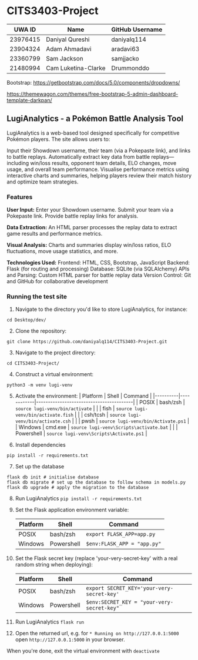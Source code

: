 # CITS3403-Project


| UWA ID   | Name                  | GitHub Username |
|----------|-----------------------|-----------------|
| 23976415 | Daniyal Qureshi       | daniyalq114     |
| 23904324 | Adam Ahmadavi         | aradavi63       |
| 23360799 | Sam Jackson           | samjjacko       |
| 21480994 | Cam Luketina-Clarke   | Drummonddo      |



Bootstrap: https://getbootstrap.com/docs/5.0/components/dropdowns/

https://themewagon.com/themes/free-bootstrap-5-admin-dashboard-template-darkpan/

## LugiAnalytics - a Pokémon Battle Analysis Tool
LugiAnalytics is a web-based tool designed specifically for competitive Pokémon players. The site allows users to:

Input their Showdown username, their team (via a Pokepaste link), and links to battle replays.
Automatically extract key data from battle replays—including win/loss results, opponent team details, ELO changes, move usage, and overall team performance.
Visualise performance metrics using interactive charts and summaries, helping players review their match history and optimize team strategies.

### Features
**User Input:**
Enter your Showdown username.
Submit your team via a Pokepaste link.
Provide battle replay links for analysis.

**Data Extraction:**
An HTML parser processes the replay data to extract game results and performance metrics.

**Visual Analysis:**
Charts and summaries display win/loss ratios, ELO fluctuations, move usage statistics, and more.

**Technologies Used:**
Frontend: HTML, CSS, Bootstrap, JavaScript 
Backend: Flask (for routing and processing)
Database: SQLite (via SQLAlchemy)
APIs and Parsing: Custom HTML parser for battle replay data
Version Control: Git and GitHub for collaborative development


### Running the test site
1. Navigate to the directory you'd like to store LugiAnalytics, for instance:
```shell
cd Desktop/dev/
```
2. Clone the repository:
```shell
git clone https://github.com/daniyalq114/CITS3403-Project.git
```
3. Navigate to the project directory:
```shell
cd CITS3403-Project/
```
4. Construct a virtual environment:
```shell
python3 -m venv lugi-venv
```
5. Activate the environment: 
    | Platform | Shell      | Command                                 |
    |----------|------------|-----------------------------------------|
    | POSIX    | bash/zsh   | `source lugi-venv/bin/activate`         |
    |          | fish       | `source lugi-venv/bin/activate.fish`    |
    |          | csh/tcsh   | `source lugi-venv/bin/activate.csh`     |
    |          | pwsh       | `source lugi-venv/bin/Activate.ps1`     |
    | Windows  | cmd.exe    | `source lugi-venv\Scripts\activate.bat` |
    |          | Powershell | `source lugi-venv\Scripts\Activate.ps1` |

6. Install dependencies
```shell
pip install -r requirements.txt
```
7. Set up the database
```shell
flask db init # initialise database
flask db migrate # set up the database to follow schema in models.py
flask db upgrade # apply the migration to the database
```
8. Run LugiAnalytics
`pip install -r requirements.txt`

7. Set the Flask application environment variable:

    | Platform | Shell      | Command                     |
    | -------- | ---------- | --------------------------- |
    | POSIX    | bash/zsh   | `export FLASK_APP=app.py`   |
    | Windows  | Powershell | `$env:FLASK_APP = "app.py"` |

8. Set the Flask secret key (replace 'your-very-secret-key' with a real random string when deploying):

    | Platform | Shell      | Command                                    |
    | -------- | ---------- | ------------------------------------------ |
    | POSIX    | bash/zsh   | `export SECRET_KEY='your-very-secret-key'` |
    | Windows  | Powershell | `$env:SECRET_KEY = "your-very-secret-key"` |

9. Run LugiAnalytics
`flask run`

10. Open the returned url, e.g. for `* Running on http://127.0.0.1:5000` open `http://127.0.0.1:5000` in your browser. 

When you're done, exit the virtual environment with `deactivate`